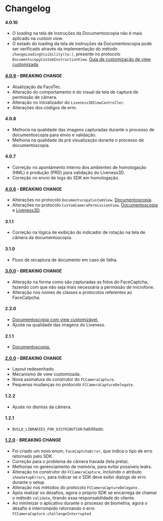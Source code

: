 # Changelog

#### 4.0.10
- O *loading* na tela de instruções da Documentoscopia não é mais aplicado na *custom view*.
- O estado do loading da tela de instruções da Documentoscopia pode ser verificado através da implementação do método `changeLoadingVisibility(to:)`, presente no protocolo `DocumentscopyCustomInstructionView`. [Guia de customização de view customizada](../Liveness2D/Documentscopy-CustomView.md#custominstructionview).

#### [4.0.9](4.0.9.md) - BREAKING CHANGE
- Atualização da FaceTec.
- Alteração do comportamento e do visual da tela de captura de permissão de câmera.
- Alteração no inicializador do `Liveness3DViewController`.
- Alterações dos códigos de erro.

#### 4.0.8
- Melhoria na qualidade das imagens capturadas durante o processo de documentoscopia para envio e validação.
- Melhoria na qualidade da pré visualização durante o processo de documentoscopia.

#### 4.0.7
- Correção no apontamento interno dos ambientes de homologação (HML) e produção (PRD) para validação do Liveness3D.
- Correção no envio de logs do SDK em homologação.

#### [4.0.6](4.0.6.md) - BREAKING CHANGE
- Alterações no protocolo `DocumentscopyCustomView`. [Documentoscopia](../Liveness2D/Documentscopy-CustomView.md).
- Alterações no protocolo `CustomCameraPermissionView`. [Documentoscopia](../Liveness2D/Documentscopy-CustomView.md) e [Liveness3D](../Liveness3D/Liveness3D-CustomView.md).

#### 3.1.1
- Correção na lógica de exibição do indicador de rotação na tela de câmera da documentoscopia.

#### 3.1.0
- Fluxo de recaptura de documento em caso de falha.

#### [3.0.0](3.0.0.md) - BREAKING CHANGE
- Alteração na forma como são capturadas as fotos do FaceCaptcha, fazendo com que não seja mais necessária a permissão de microfone.
- Alteração nos nomes de classes e protocolos referentes ao FaceCatpcha.

#### 2.2.0
- [Documentoscopia com view customizável.](../Liveness2D/Documentscopy-CustomView.md)
- Ajuste na qualidade das imagens do Liveness.

#### 2.1.1
- [Documentoscopia.](../Liveness2D/Documentscopy-Usage.md)

#### [2.0.0](2.0.0.md) - BREAKING CHANGE
- Layout redesenhado.
- Mecanismo de view customizada.
- Nova assinatura do construtor do `FCCameraCapture`.
- Pequenas mudanças no protocolo `FCCameraCaptureDelegate`.

#### 1.2.2
- Ajuste no dismiss da câmera.

#### 1.2.1
- `BUILD_LIBRARIES_FOR_DISTRIBUTION` habilitado.

#### [1.2.0](1.2.0.md) - BREAKING CHANGE
- Foi criado um novo enum, `FaceCaptchaError`, que indica o tipo de erro retornado pelo SDK.
- Correção para o problema de câmera travada (tela preta).
- Melhorias no gerenciamento de memória, para evitar possíveis leaks.
- Alteração no construtor do `FCCameraCapture`, incluindo o atributo `showSetupErrors`, para indicar se o SDK deve exibir dialogs de erro durante o setup.
- Alteração nos métodos do protocolo `FCCameraCaptureDelegate`.
- Após realizar os desafios, agora o próprio SDK se encarrega de chamar o método `validate`, tirando essa responsabilidade do cliente.
- Ao minimizar o aplicativo durante o processo de biometria, agora o desafio é interrompido retornando o erro `FCCameraCapture.challengeInterrupted`
